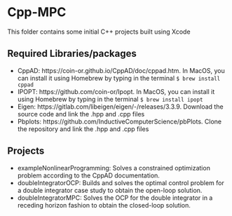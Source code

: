 # Cpp-MPC

This folder contains some initial C++ projects built using Xcode

<h2> Required Libraries/packages </h2>

<ul>
  <li>CppAD: https://coin-or.github.io/CppAD/doc/cppad.htm. 
    In MacOS, you can install it using Homebrew by typing in the terminal <code>$ brew install cppad</code></li>
  <li>IPOPT: https://github.com/coin-or/Ipopt.
    In MacOS, you can install it using Homebrew by typing in the terminal <code>$ brew install ipopt</code></li>
  <li>Eigen: https://gitlab.com/libeigen/eigen/-/releases/3.3.9. Download the source code and link the .hpp and .cpp files </li>
  <li>Pbplots: https://github.com/InductiveComputerScience/pbPlots. Clone the repository and link the .hpp and .cpp files </li>
</ul>  


<h2> Projects </h2>
<ul>
  <li>exampleNonlinearProgramming: Solves a constrained optimization problem according to the CppAD documentation.</li>
  <li>doubleIntegratorOCP: Builds and solves the optimal control problem for a double integrator case study to obtain the open-loop solution.</li>
  <li>doubleIntegratorMPC: Solves the OCP for the double integrator in a receding horizon fashion to obtain the closed-loop solution.</li>
</ul>  
